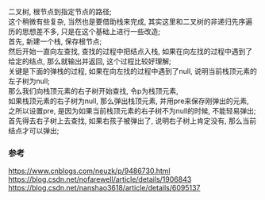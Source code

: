 二叉树, 根节点到指定节点的路径;  
这个稍微有些复杂, 当然也是要借助栈来完成, 其实这里和二叉树的非递归先序遍历的思想差不多, 只是在这个基础上进行一些改造;  
首先, 新建一个栈, 保存根节点;  
然后开始一直向左查找, 查找的过程中把结点入栈, 如果在向左找的过程中遇到了给定的结点, 那么就输出并返回, 这个过程比较好理解;  
关键是下面的弹栈的过程, 如果在向左找的过程中遇到了null, 说明当前栈顶元素的左子树为null;  
那么我们向栈顶元素的右子树开始查找, 令p为栈顶元素,   
如果栈顶元素的右子树为null, 那么弹出栈顶元素, 并用pre来保存刚弹出的元素,  
之所以设置pre, 是因为如果当前栈顶元素的右子树不为null的时候, 不能轻易弹出;  
首先得去右子树上去查找, 如果右孩子被弹出了, 说明右子树上肯定没有, 那么当前结点才可以弹出;  

### 参考 
https://www.cnblogs.com/neuzk/p/9486730.html  
https://blog.csdn.net/nofarewell/article/details/1906843  
https://blog.csdn.net/nanshao3618/article/details/6095137  